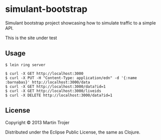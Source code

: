 # simulant-bootstrap

Simulant bootstrap project showcasing how to simulate traffic to a simple API.

This is the site under test

## Usage

`$ lein ring server`

```
$ curl -X GET http://localhost:3000
$ curl -X PUT -H "Content-Type: application/edn" -d '{:name :barnabas}' http://localhost:3000/data
$ curl -X GET http://localhost:3000/data?id=1
$ curl -X GET http://localhost:3000/liveids
$ curl -X DELETE http://localhost:3000/data?id=1
```

## License

Copyright © 2013 Martin Trojer

Distributed under the Eclipse Public License, the same as Clojure.
